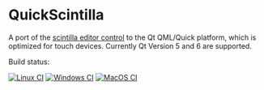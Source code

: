 # QuickScintilla

A port of the [scintilla editor control](https://www.scintilla.org/) to the Qt QML/Quick platform, which is optimized for touch devices. Currently Qt Version 5 and 6 are supported.

Build status:

[![Linux CI](https://github.com/mneuroth/QuickScintilla/workflows/Linux%20CI/badge.svg)](https://github.com/mneuroth/QuickScintilla/actions)
[![Windows CI](https://github.com/mneuroth/QuickScintilla/workflows/Windows%20CI/badge.svg)](https://github.com/mneuroth/QuickScintilla/actions)
[![MacOS CI](https://github.com/mneuroth/QuickScintilla/workflows/MacOS%20CI/badge.svg)](https://github.com/mneuroth/QuickScintilla/actions)
